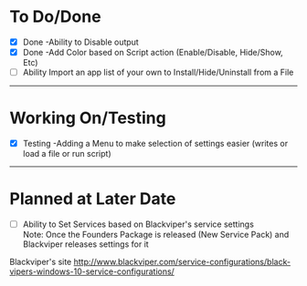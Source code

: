 # To Do/Done
- [X] Done -Ability to Disable output 
- [X] Done -Add Color based on Script action (Enable/Disable, Hide/Show, Etc)
- [ ] Ability Import an app list of your own to Install/Hide/Uninstall from a File

-------------------------------------------------------------------------------------------------------------

# Working On/Testing
- [X] Testing -Adding a Menu to make selection of settings easier (writes or load a file or run script) 

-------------------------------------------------------------------------------------------------------------

# Planned at Later Date
- [ ] Ability to Set Services based on Blackviper's service settings <br>
 Note: Once the Founders Package is released (New Service Pack) and Blackviper releases settings for it

Blackviper's site
http://www.blackviper.com/service-configurations/black-vipers-windows-10-service-configurations/
